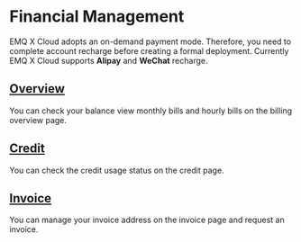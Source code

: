 # Financial Management
EMQ X Cloud adopts an on-demand payment mode. Therefore, you need to complete account recharge before creating a formal deployment. Currently EMQ X Cloud supports **Alipay** and **WeChat** recharge.



## [Overview](./overview.md)

You can check your balance view monthly bills and hourly bills on the billing overview page.



## [Credit](./credits.md)

You can check the credit usage status on the credit page.



## [Invoice](./invoices.md)

You can manage your invoice address on the invoice page and request an invoice.